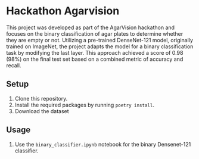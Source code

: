 # Hackathon Agarvision

This project was developed as part of the AgarVision hackathon and focuses on the binary classification of agar plates to determine whether they are empty or not. Utilizing a pre-trained DenseNet-121 model, originally trained on ImageNet, the project adapts the model for a binary classification task by modifying the last layer. This approach achieved a score of 0.98 (98%) on the final test set based on a combined metric of accuracy and recall.

## Setup

1. Clone this repository.
2. Install the required packages by running `poetry install`.
3. Download the dataset

## Usage

1. Use the `binary_classifier.ipynb` notebook for the binary Densenet-121 classifier.